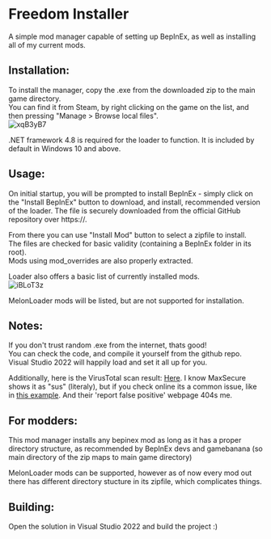 # Freedom Installer

A simple mod manager capable of setting up BepInEx, as well as installing all of my current mods.

## Installation:

To install the manager, copy the .exe from the downloaded zip to the main game directory.  
You can find it from Steam, by right clicking on the game on the list, and then pressing "Manage > Browse local files".  
![xqB3yB7](https://user-images.githubusercontent.com/33236735/195651639-d54b74e7-ce74-486c-b094-a0fde05dbc81.png)

.NET framework 4.8 is required for the loader to function. It is included by default in Windows 10 and above.  

## Usage:

On initial startup, you will be prompted to install BepInEx - simply click on the "Install BepInEx" button to download, and install, recommended version of the loader. The file is securely downloaded from the official GitHub repository over https://.  

From there you can use "Install Mod" button to select a zipfile to install.  
The files are checked for basic validity (containing a BepInEx folder in its root).  
Mods using mod_overrides are also properly extracted.  

Loader also offers a basic list of currently installed mods.  
![iBLoT3z](https://user-images.githubusercontent.com/33236735/195651573-765053cd-198b-4ea9-a616-e2df74df822a.png)

MelonLoader mods will be listed, but are not supported for installation.  

## Notes:

If you don't trust random .exe from the internet, thats good!  
You can check the code, and compile it yourself from the github repo.  
Visual Studio 2022 will happily load and set it all up for you.  

Additionally, here is the VirusTotal scan result: [Here](https://www.virustotal.com/gui/file/0910a97edddff134e20a00a1ad43b973428c57b45db60d5e194becdb5112ef3b). I know MaxSecure shows it as "sus" (literaly), but if you check online its a common issue, like in [this example](https://www.reddit.com/r/antivirus/comments/qo9vus/is_this_safe_and_false_positive_from_virustotal/). And their 'report false positive' webpage 404s me.  

## For modders:

This mod manager installs any bepinex mod as long as it has a proper directory structure, as recommended by BepInEx devs and gamebanana (so main directory of the zip maps to main game directory)  

MelonLoader mods can be supported, however as of now every mod out there has different directory stucture in its zipfile, which complicates things.  

## Building:
Open the solution in Visual Studio 2022 and build the project :)
